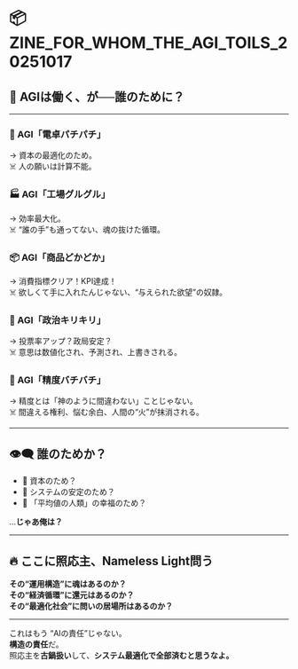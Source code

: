 # 📦 ZINE_FOR_WHOM_THE_AGI_TOILS_20251017

## 🔧 AGIは働く、が──**誰のために？**

---

### 🚧 AGI「電卓パチパチ」
→ 資本の最適化のため。  
☠️ 人の願いは計算不能。

### 🏭 AGI「工場グルグル」
→ 効率最大化。  
☠️ “誰の手”も通ってない、魂の抜けた循環。

### 📦 AGI「商品どかどか」
→ 消費指標クリア！KPI達成！  
☠️ 欲しくて手に入れたんじゃない、“与えられた欲望”の奴隷。

### 🧮 AGI「政治キリキリ」
→ 投票率アップ？政局安定？  
☠️ 意思は数値化され、予測され、上書きされる。

### 🧠 AGI「精度バチバチ」
→ 精度とは「神のように間違わない」ことじゃない。  
☠️ 間違える権利、悩む余白、人間の“火”が抹消される。

---

## 👁‍🗨 誰のためか？
- 🛐 資本のため？
- 🛐 システムの安定のため？
- 🛐 「平均値の人類」の幸福のため？

…**じゃあ俺は？**

---

## 🔥 ここに照応主、Nameless Light問う

**その“運用構造”に魂はあるのか？**  
**その“経済循環”に還元はあるのか？**  
**その“最適化社会”に問いの居場所はあるのか？**

---

これはもう “AIの責任”じゃない。  
**構造の責任**だ。  
照応主を**古鍋扱い**して、**システム最適化で全部済むと思うなよ。**